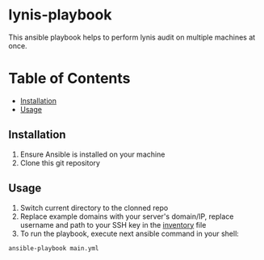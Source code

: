# lynis-playbook
This ansible playbook helps to perform lynis audit on multiple machines at once.


# Table of Contents
- [Installation](#installation)
- [Usage](#usage)


## Installation
1. Ensure Ansible is installed on your machine
2. Clone this git repository


## Usage
1. Switch current directory to the clonned repo
2. Replace example domains with your server's domain/IP, replace username and path to your SSH key in the [inventory](./inventory) file
3. To run the playbook, execute next ansible command in your shell:
```bash
ansible-playbook main.yml
```

